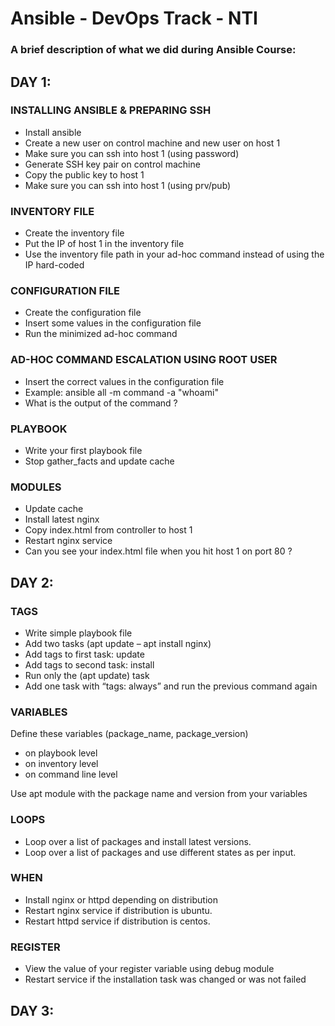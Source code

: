 
# Ansible - DevOps Track - NTI
### A brief description of what we did during Ansible Course:

## DAY 1:
### INSTALLING ANSIBLE & PREPARING SSH
- Install ansible
- Create a new user on control machine and new user on host 1
- Make sure you can ssh into host 1 (using password)
- Generate SSH key pair on control machine
- Copy the public key to host 1
- Make sure you can ssh into host 1 (using prv/pub)
### INVENTORY FILE
- Create the inventory file
- Put the IP of host 1 in the inventory file
- Use the inventory file path in your ad-hoc command instead of using the IP hard-coded
### CONFIGURATION FILE
- Create the configuration file
- Insert some values in the configuration file
- Run the minimized ad-hoc command
### AD-HOC COMMAND ESCALATION USING ROOT USER
- Insert the correct values in the configuration file
- Example: ansible all -m command -a "whoami"
- What is the output of the command ?
### PLAYBOOK
- Write your first playbook file
- Stop gather_facts and update cache
### MODULES
- Update cache
- Install latest nginx
- Copy index.html from controller to host 1
- Restart nginx service
- Can you see your index.html file when you hit host 1 on port 80 ?

## DAY 2:
### TAGS
- Write simple playbook file
- Add two tasks (apt update – apt install nginx)
- Add tags to first task: update
- Add tags to second task: install
- Run only the (apt update) task
- Add one task with “tags: always” and run the previous command again
### VARIABLES
Define these variables (package_name, package_version)
- on playbook level
- on inventory level
- on command line level

Use apt module with the package name and version from your variables
### LOOPS
- Loop over a list of packages and install latest versions.
- Loop over a list of packages and use different states as per input.
### WHEN
- Install nginx or httpd depending on distribution
- Restart nginx service if distribution is ubuntu.
- Restart httpd service if distribution is centos.
### REGISTER
- View the value of your register variable using debug module
- Restart service if the installation task was changed or was not failed


## DAY 3:
###
